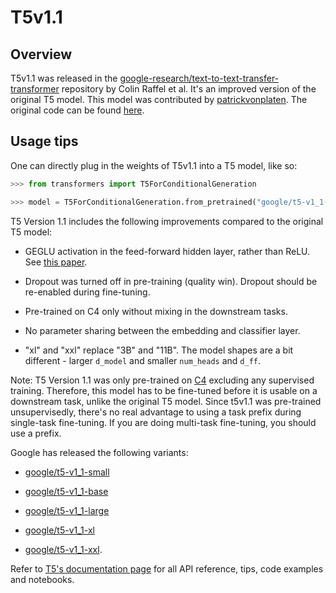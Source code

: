 <!--Copyright 2021 The HuggingFace Team. All rights reserved.

Licensed under the Apache License, Version 2.0 (the "License"); you may not use this file except in compliance with
the License. You may obtain a copy of the License at

http://www.apache.org/licenses/LICENSE-2.0

Unless required by applicable law or agreed to in writing, software distributed under the License is distributed on
an "AS IS" BASIS, WITHOUT WARRANTIES OR CONDITIONS OF ANY KIND, either express or implied. See the License for the
specific language governing permissions and limitations under the License.

⚠️ Note that this file is in Markdown but contain specific syntax for our doc-builder (similar to MDX) that may not be
rendered properly in your Markdown viewer.

-->

# T5v1.1

## Overview

T5v1.1 was released in the [google-research/text-to-text-transfer-transformer](https://github.com/google-research/text-to-text-transfer-transformer/blob/main/released_checkpoints.md#t511)
repository by Colin Raffel et al. It's an improved version of the original T5 model.
This model was contributed by [patrickvonplaten](https://hf-mirror.com/patrickvonplaten). The original code can be
found [here](https://github.com/google-research/text-to-text-transfer-transformer/blob/main/released_checkpoints.md#t511).

## Usage tips

One can directly plug in the weights of T5v1.1 into a T5 model, like so:

```python
>>> from transformers import T5ForConditionalGeneration

>>> model = T5ForConditionalGeneration.from_pretrained("google/t5-v1_1-base")
```

T5 Version 1.1 includes the following improvements compared to the original T5 model:

- GEGLU activation in the feed-forward hidden layer, rather than ReLU. See [this paper](https://arxiv.org/abs/2002.05202).

- Dropout was turned off in pre-training (quality win). Dropout should be re-enabled during fine-tuning.

- Pre-trained on C4 only without mixing in the downstream tasks.

- No parameter sharing between the embedding and classifier layer.

- "xl" and "xxl" replace "3B" and "11B". The model shapes are a bit different - larger `d_model` and smaller
  `num_heads` and `d_ff`.

Note: T5 Version 1.1 was only pre-trained on [C4](https://hf-mirror.com/datasets/c4) excluding any supervised
training. Therefore, this model has to be fine-tuned before it is usable on a downstream task, unlike the original T5
model. Since t5v1.1 was pre-trained unsupervisedly, there's no real advantage to using a task prefix during single-task
fine-tuning. If you are doing multi-task fine-tuning, you should use a prefix.

Google has released the following variants:

- [google/t5-v1_1-small](https://hf-mirror.com/google/t5-v1_1-small)

- [google/t5-v1_1-base](https://hf-mirror.com/google/t5-v1_1-base)

- [google/t5-v1_1-large](https://hf-mirror.com/google/t5-v1_1-large)

- [google/t5-v1_1-xl](https://hf-mirror.com/google/t5-v1_1-xl)

- [google/t5-v1_1-xxl](https://hf-mirror.com/google/t5-v1_1-xxl).


<Tip>

Refer to [T5's documentation page](t5) for all API reference, tips, code examples and notebooks.

</Tip>